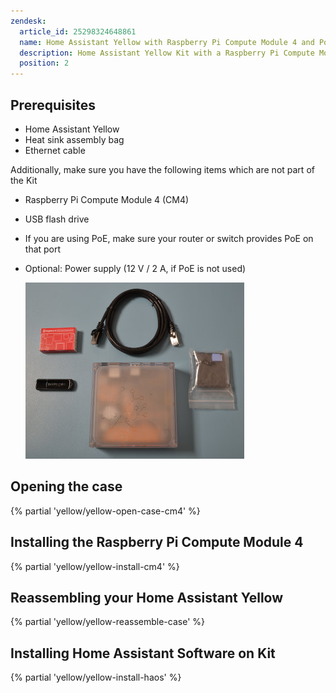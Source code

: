 ```yaml
---
zendesk:
  article_id: 25298324648861
  name: Home Assistant Yellow with Raspberry Pi Compute Module 4 and PoE
  description: Home Assistant Yellow Kit with a Raspberry Pi Compute Module 4 and PoE.
  position: 2
---
```


## Prerequisites

- Home Assistant Yellow
- Heat sink assembly bag
- Ethernet cable

Additionally, make sure you have the following items which are not part of the Kit

- Raspberry Pi Compute Module 4 (CM4)
- USB flash drive
- If you are using PoE, make sure your router or switch provides PoE on that port
- Optional: Power supply (12 V / 2 A, if PoE is not used)

  ![Image showing the Home Assistant Yellow with a Raspberry Pi Compute Module 4, Heat sink assembly bag, Ethernet cable, power supply, and a USB flash drive](/static/img/yellow/kit-poe.jpeg)

## Opening the case

{% partial 'yellow/yellow-open-case-cm4' %}

## Installing the Raspberry Pi Compute Module 4

{% partial 'yellow/yellow-install-cm4' %}

## Reassembling your Home Assistant Yellow

{% partial 'yellow/yellow-reassemble-case' %}

## Installing Home Assistant Software on Kit

{% partial 'yellow/yellow-install-haos' %}
